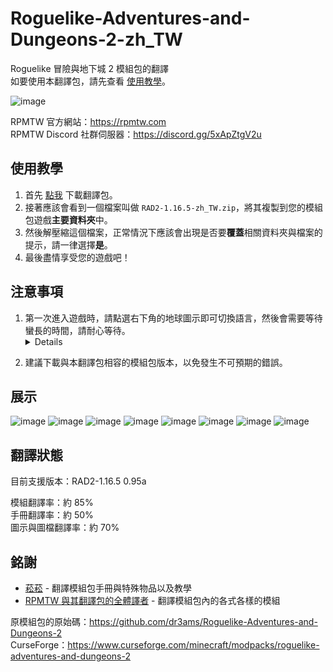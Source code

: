 # Roguelike-Adventures-and-Dungeons-2-zh_TW
Roguelike 冒險與地下城 2 模組包的翻譯  
如要使用本翻譯包，請先查看 [使用教學](#使用教學)。

![image](https://user-images.githubusercontent.com/48402225/218318252-d583eb9b-dadf-4de8-8e10-9bc24248dcd0.png)

RPMTW 官方網站：https://rpmtw.com  
RPMTW Discord 社群伺服器：https://discord.gg/5xApZtgV2u 

## 使用教學
1. 首先 [點我](https://github.com/SiongSng/Roguelike-Adventures-and-Dungeons-2-zh_TW/releases/latest/download/RAD2-1.16.5-zh_TW.zip) 下載翻譯包。
2. 接著應該會看到一個檔案叫做 `RAD2-1.16.5-zh_TW.zip`，將其複製到您的模組包遊戲**主要資料夾**中。
3. 然後解壓縮這個檔案，正常情況下應該會出現是否要**覆蓋**相關資料夾與檔案的提示，請一律選擇**是**。
4. 最後盡情享受您的遊戲吧！

## 注意事項

1. 第一次進入遊戲時，請點選右下角的地球圖示即可切換語言，然後會需要等待蠻長的時間，請耐心等待。
    <details>
    主因是本模組包的模組太多與 RPMTW 模組的問題，目前開發者正在尋找最佳解決方案去修正，非常抱歉造成您的困擾。
</details>

2. 建議下載與本翻譯包相容的模組包版本，以免發生不可預期的錯誤。

## 展示

![image](https://user-images.githubusercontent.com/48402225/218318349-bb7ed7b9-92bb-4ceb-b33b-5c06dc2c24b5.png)
![image](https://user-images.githubusercontent.com/48402225/218318722-2e055080-50c3-44f9-9b47-f7a5cbaf8829.png)
![image](https://user-images.githubusercontent.com/48402225/218318368-3bc26ca4-0758-448a-a3f0-03c5705d5b26.png)
![image](https://user-images.githubusercontent.com/48402225/218318379-a2b9c611-5d33-4aac-b519-2bda92cc716b.png)
![image](https://user-images.githubusercontent.com/48402225/218318695-9e2528a7-b5bb-46c3-acde-0825b1eb9e6a.png)
![image](https://user-images.githubusercontent.com/48402225/218318736-f18f21c6-8946-4ce4-86a8-78101c4a7cd3.png)
![image](https://user-images.githubusercontent.com/48402225/218318777-568b5d78-38fe-4592-819d-972bd841c8fd.png)
![image](https://user-images.githubusercontent.com/48402225/218318748-14b49b63-e5ec-42b9-80f8-546c5d9e0396.png)

## 翻譯狀態
目前支援版本：RAD2-1.16.5 0.95a

模組翻譯率：約 85%  
手冊翻譯率：約 50%  
圖示與圖檔翻譯率：約 70%
## 銘謝
- [菘菘](https://github.com/SiongSng) - 翻譯模組包手冊與特殊物品以及教學
- [RPMTW 與其翻譯包的全體譯者](https://rpmtw.com) - 翻譯模組包內的各式各樣的模組

原模組包的原始碼：https://github.com/dr3ams/Roguelike-Adventures-and-Dungeons-2  
CurseForge：https://www.curseforge.com/minecraft/modpacks/roguelike-adventures-and-dungeons-2